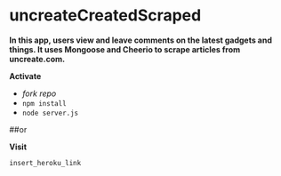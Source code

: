 # uncreateCreatedScraped

__In this app, users view and leave comments on the latest gadgets and things. It uses Mongoose and Cheerio to scrape articles from uncreate.com.__

__Activate__
- _fork repo_
- `npm install`
- `node server.js`

##or

__Visit__

`insert_heroku_link`
